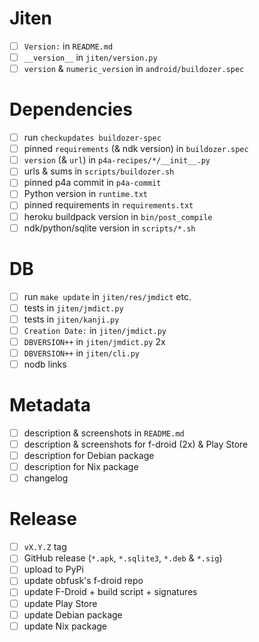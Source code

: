 # Jiten

- [ ] `Version:` in `README.md`
- [ ] `__version__` in `jiten/version.py`
- [ ] `version` & `numeric_version` in `android/buildozer.spec`

# Dependencies

- [ ] run `checkupdates buildozer-spec`
- [ ] pinned `requirements` (& ndk version) in `buildozer.spec`
- [ ] `version` (& `url`) in `p4a-recipes/*/__init__.py`
- [ ] urls & sums in `scripts/buildozer.sh`
- [ ] pinned p4a commit in `p4a-commit`
- [ ] Python version in `runtime.txt`
- [ ] pinned requirements in `requirements.txt`
- [ ] heroku buildpack version in `bin/post_compile`
- [ ] ndk/python/sqlite version in `scripts/*.sh`

# DB

- [ ] run `make update` in `jiten/res/jmdict` etc.
- [ ] tests in `jiten/jmdict.py`
- [ ] tests in `jiten/kanji.py`
- [ ] `Creation Date:` in `jiten/jmdict.py`
- [ ] `DBVERSION++` in `jiten/jmdict.py` 2x
- [ ] `DBVERSION++` in `jiten/cli.py`
- [ ] nodb links

# Metadata

- [ ] description & screenshots in `README.md`
- [ ] description & screenshots for f-droid (2x) & Play Store
- [ ] description for Debian package
- [ ] description for Nix package
- [ ] changelog

# Release

- [ ] `vX.Y.Z` tag
- [ ] GitHub release (`*.apk`, `*.sqlite3`, `*.deb` & `*.sig`)
- [ ] upload to PyPi
- [ ] update obfusk's f-droid repo
- [ ] update F-Droid + build script + signatures
- [ ] update Play Store
- [ ] update Debian package
- [ ] update Nix package
